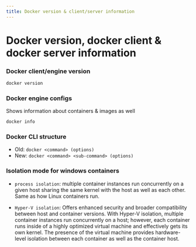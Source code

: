 ```yaml
---
title: Docker version & client/server information
---
```


# Docker version, docker client & docker server information

### Docker client/engine version
```sh
docker version
```

### Docker engine configs
Shows information about containers & images as well
```sh
docker info
```

### Docker CLI structure
- Old: `docker <command> (options)`
- New: `docker <command> <sub-command> (options)`


### Isolation mode for windows containers

- `process isolation`: multiple container instances run concurrently on a given host sharing the same kernel with the host as well as each other. Same as how Linux containers run.

- `Hyper-V isolation`: Offers enhanced security and broader compatibility between host and container versions. With Hyper-V isolation, multiple container instances run concurrently on a host; however, each container runs inside of a highly optimized virtual machine and effectively gets its own kernel. The presence of the virtual machine provides hardware-level isolation between each container as well as the container host.